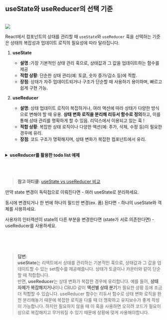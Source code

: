 <!-- 제목 -->

## useState와 useReducer의 선택 기준

<br/>

<!-- 해당 질문을 가져온 스터디원 -->
<img src ="https://img.shields.io/badge/👼 천산-293241.svg?&style=for-the-badge"/>

<br/>

React에서 컴포넌트의 상태를 관리할 때 `useState`와 `useReducer` 훅을 선택하는 기준은 상태의 복잡성과 업데이트 로직의 필요성에 따라 달라집니다.

1. **useState**

   - **설명** :가장 기본적인 상태 관리 훅으로, 상태값과 그 값을 업데이트하는 함수를 제공
   - **적합 상황**: 단순한 상태 관리(예: 토글, 숫자 증가/감소 등)에 적합.
   - **장점**: 상태가 자주 업데이트되거나 구조가 단순할 때 사용하기 용이하며, 빠르고 쉽게 구현 가능.

2. **useReducer**
   - **설명**: 상태 업데이트 로직이 복잡하거나, 여러 액션에 따라 상태가 다양한 방식으로 변해야 할 때 유용. **상태 변화 로직을 분리해 리듀서 함수로 정의**하고, 이를 통해 상태 관리를 명확하게 할 수 있음.
     리덕스에서 이용되고 있는 훅 !
   - **적합 상황**: 복잡한 상태 로직이나 다양한 액션(예: 추가, 삭제, 수정 등)이 필요한 경우에 유리.
   - **장점**: 코드 구조가 명확해지며, 상태 변화가 복잡한 컴포넌트에서 유리.

<br/>

<details>
  <summary><b>useReducer를 활용한 todo list 예제</b></summary>

```js
import React, { useReducer } from "react";

// 초기 상태
const initialState = [];

// 리듀서 함수
function todoReducer(state, action) {
  switch (action.type) {
    case "ADD":
      return [...state, { id: Date.now(), text: action.payload }];
    case "REMOVE":
      return state.filter((todo) => todo.id !== action.payload);
    default:
      throw new Error(`Unhandled action type: ${action.type}`);
  }
}

function TodoList() {
  const [state, dispatch] = useReducer(todoReducer, initialState);
  const [newTodo, setNewTodo] = useState("");

  const handleAddTodo = () => {
    dispatch({ type: "ADD", payload: newTodo });
    setNewTodo("");
  };

  return (
    <div>
      <input value={newTodo} onChange={(e) => setNewTodo(e.target.value)} />
      <button onClick={handleAddTodo}>Add</button>
      <ul>
        {state.map((todo) => (
          <li key={todo.id}>
            {todo.text}
            <button
              onClick={() => dispatch({ type: "REMOVE", payload: todo.id })}>
              Remove
            </button>
          </li>
        ))}
      </ul>
    </div>
  );
}
```

</details>

<br/>

<br/>

<br/>

> **참고 아티클**: [useState vs useReducer 비교](https://www.philly.im/blog/use-state-vs-use-reducer)

만약 state 변경이 독릭접으로 이뤄진다면 - 여러 useState로 분리하세요.

동시에 변경되거나 한 번에 하나의 필드만 변경(ex. 폼) 된다면 - 하나의 useState와 객체를 사용하세요.

사용자의 인터렉션이 state의 다른 부분을 변경한다면 (state가 서로 의존한다면) - useReducer를 사용하세요.

<br/>

<br/>

<br/>

> **답변**:  
> **useState**는 리액트에서 상태를 관리하는 기본적인 훅으로, 상태값과 그 값을 업데이트할 수 있는 set함수를 제공해줍니다. 상태가 토글이나 카운터와 같이 단순할 때 적합합니다.  
> 반면, **useReducer**는 상태 변화가 복잡한 경우에 유리합니다. 예를 들어, **상태 자체가 복잡해지거나**이나 CRUD 같이 **액션별 상태 분기**가 필요한 상황 등에 조금 더 적합할 수 있습니다. useReducer 함수는 리듀서 함수로 상태 변화 로직을 완전 분리해놓기 때문에 복잡한 로직을 다룰 때 더 명확하고 유지보수가 좋게 작성이 가능합니다. 하지만 필요하지 않을 때 이 훅을 사용하면 오히려 코드가 필요이상으로 복잡해지고 무거워질 수 있기 때문에 상황에 맞게 사용해야합니다.
